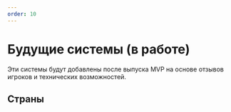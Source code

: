 ```yaml
---
order: 10
---
```


# Будущие системы (в работе)

Эти системы будут добавлены после выпуска MVP на основе отзывов игроков и технических возможностей.

## Страны

